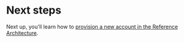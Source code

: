 # Next steps

Next up, you'll learn how to [provision a new account in the Reference Architecture](../06-adding-a-new-account/01-intro.md).


<!-- ##DOCS-SOURCER-START
{"sourcePlugin":"Local File Copier","hash":"0be438c6d07bdb7700afb3756f284570"}
##DOCS-SOURCER-END -->
